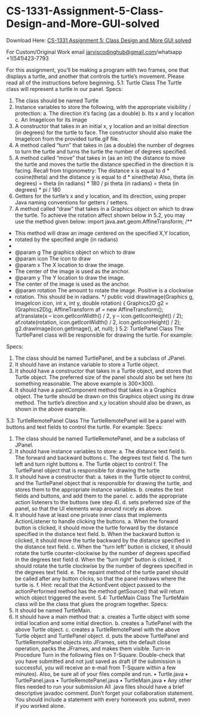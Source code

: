# CS-1331-Assignment-5-Class-Design-and-More-GUI-solved

Download Here: [CS-1331 Assignment 5: Class Design and More GUI solved](https://jarviscodinghub.com/assignment/assignment-5-class-design-and-more-gui-solution/)

For Custom/Original Work email jarviscodinghub@gmail.com/whatsapp +1(541)423-7793

For this assignment, you’ll be making a program with two frames, one that displays a turtle, and
another that controls the turtle’s movement. Please read all of the instructions before
beginning.
5.1: Turtle Class
The Turtle class will represent a turtle in our panel. Specs:
1. The class should be named Turtle
2. Instance variables to store the following, with the appropriate visibility / protection:
a. The direction it’s facing (as a double)
b. Its x and y location
c. An ImageIcon for its image
3. A constructor that takes in an initial x, y location and an initial direction (in degrees) for the
turtle to face. The constructor should also make the ImageIcon from the provided turtle.gif
file.
4. A method called “turn” that takes in (as a double) the number of degrees to turn the turtle
and turns the turtle the number of degrees specified.
5. A method called “move” that takes in (as an int) the distance to move the turtle and moves
the turtle the distance specified in the direction it is facing. Recall from trigonometry:
The distance x is equal to d * cosine(theta) and the distance y is equal to d * sine(theta)
Also, theta (in degrees) = theta (in radians) * 180 / pi
theta (in radians) = theta (in degrees) * pi / 180
6. Getters for the turtle’s x and y location, and its direction, using proper Java naming
conventions for getters / setters.
7. A method called “draw” that takes in a Graphics object on which to draw the turtle. To
achieve the rotation affect shown below in 5.2, you may use the method given below:
import java.awt.geom.AffineTransform;
/**
* This method will draw an image centered on the specified X,Y location,
* rotated by the specified angle (in radians)
*
* @param g The graphics object on which to draw
* @param icon The icon to draw
* @param x The X location to draw the image.
* The center of the image is used as the anchor.
* @param y The Y location to draw the image.
* The center of the image is used as the anchor.
* @param rotation The amount to rotate the image. Positive is a clockwise
* rotation. This should be in radians.
*/
public void drawImage(Graphics g, ImageIcon icon,
int x, int y, double rotation)
{
Graphics2D g2 = (Graphics2D)g;
AffineTransform af = new AffineTransform();
af.translate(x – icon.getIconWidth() / 2,
y – icon.getIconHeight() / 2);
af.rotate(rotation, icon.getIconWidth() / 2, icon.getIconHeight() / 2);
g2.drawImage(icon.getImage(), af, null);
}
5.2: TurtlePanel Class
The TurtlePanel class will be responsible for drawing the turtle. For example:

Specs:
1. The class should be named TurtlePanel, and be a subclass of JPanel.
2. It should have an instance variable to store a Turtle object.
3. It should have a constructor that takes in a Turtle object, and stores that Turtle object.
The preferred size of the panel should also be set here (to something reasonable. The
above example is 300×300).
4. It should have a paintComponent method that takes in a Graphics object. The turtle
should be drawn on this Graphics object using its draw method. The turtle’s direction
and x,y location should also be drawn, as shown in the above example.

5.3: TurtleRemotePanel Class
The TurtleRemotePanel will be a panel with buttons and text fields to control the turtle. For
example:
Specs:
1. The class should be named TurtleRemotePanel, and be a subclass of JPanel.
2. It should have instance variables to store:
a. The distance text field
b. The forward and backward buttons
c. The degrees text field
d. The turn left and turn right buttons
e. The Turtle object to control
f. The TurtlePanel object that is responsible for drawing the turtle
3. It should have a constructor that:
a. takes in the Turtle object to control, and the TurtlePanel object that is
responsible for drawing the turtle, and stores them to the appropriate instance
variables.
b. creates the text fields and buttons, and add them to the panel.
c. adds the appropriate action listeners to the buttons (see step 4).
d. sets preferred size of the panel, so that the UI elements wrap around nicely as
above.
4. It should have at least one private inner class that implements ActionListener to handle
clicking the buttons.
a. When the forward button is clicked, it should move the turtle forward by the
distance specified in the distance text field.
b. When the backward button is clicked, it should move the turtle backward by the
distance specified in the distance text field.
c. When the “turn left” button is clicked, it should rotate the turtle counter-clockwise
by the number of degrees specified in the degrees text field
d. When the “turn right” button is clicked, it should rotate the turtle clockwise by the
number of degrees specified in the degrees text field.
e. The repaint method of the turtle panel should be called after any button clicks, so
that the panel redraws where the turtle is.
f. Hint: recall that the ActionEvent object passed to the actionPerformed method
has the method getSource() that will return which object triggered the event.
5.4: TurtleMain Class
The TurtleMain class will be the class that glues the program together. Specs:
1. It should be named TurtleMain.
2. It should have a main method that:
a. creates a Turtle object with some initial location and some initial direction.
b. creates a TutlePanel with the above Turtle object.
c. creates a TurtleRemotePanel with the above Turtle object and TurtlePanel
object.
d. puts the above TurtlePanel and TurtleRemotePanel objects into JFrames, sets
the default close operation, packs the JFrames, and makes them visible.
Turn-in Procedure
Turn in the following files on T-Square. Double-check that you have submitted and not just
saved as draft (if the submission is successful, you will receive an e-mail from T-Square within a
few minutes). Also, be sure all of your files compile and run.
• Turtle.java
• TurtlePanel.java
• TurtleRemotePanel.java
• TurtleMain.java
• Any other files needed to run your submission
All .java files should have a brief descriptive javadoc comment.
Don’t forget your collaboration statement. You should include a statement with every homework
you submit, even if you worked alone.
